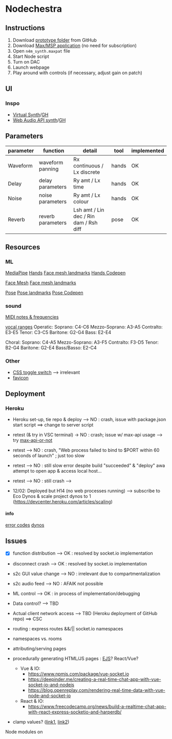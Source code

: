 # Nodechestra
## Instructions
1. Download [prototype folder](https://github.com/ylliez/CART451/tree/main/project/prototype) from GitHub
2. Download [Max/MSP application](https://cycling74.com/downloads) (no need for subscription)
3. Open `n4m_synth.maxpat` file
4. Start Node script
5. Turn on DAC
6. Launch webpage
7. Play around with controls (if necessary, adjust gain on patch)

## UI
### Inspo
- [Virtual Synth](https://virtual-synth.netlify.app/)/[GH](https://github.com/gauthammk/Virtual-Synth)
- [Web Audio API synth](https://www.dabbmedia.com/web-audio/synth/)/[GH](https://github.com/dabbmedia/web-audio-synth)


## Parameters

| parameter | function | detail | tool | implemented |
| - | - | - | - | - |
| Waveform  |  waveform panning |      Rx continuous / Lx discrete       |  hands   |  OK
| Delay     | delay parameters          |      Ry amt / Lx time                  |  hands   |  OK
| Noise     | noise parameters          |      Ry amt / Lx colour                |  hands   |  OK
| Reverb    | reverb parameters         | Lsh amt / Lin dec / Rin dam / Rsh diff |  pose    |  OK


## Resources
### ML
[MediaPipe](https://google.github.io/mediapipe/)
[Hands](https://google.github.io/mediapipe/solutions/hands)
[Face mesh landmarks](https://mediapipe.dev/images/mobile/hand_landmarks.png)
[Hands Codepen](https://codepen.io/mediapipe/pen/RwGWYJw)

[Face Mesh](https://google.github.io/mediapipe/solutions/face_mesh)
[Face mesh landmarks](https://github.com/google/mediapipe/blob/master/mediapipe/modules/face_geometry/data/canonical_face_model_uv_visualization.png)

[Pose](https://google.github.io/mediapipe/solutions/pose)
[Pose landmarks](https://mediapipe.dev/images/mobile/pose_tracking_full_body_landmarks.png)
[Pose Codepen](https://codepen.io/mediapipe/pen/jOMbvxw)

### sound
[MIDI notes & frequencies](https://www.inspiredacoustics.com/en/MIDI_note_numbers_and_center_frequencies)

[vocal ranges](https://www.wikidoc.org/index.php/Vocal_range)
Operatic:
Soprano: C4-C6
Mezzo-Soprano: A3-A5
Contralto: E3-E5
Tenor: C3-C5
Baritone: G2-G4
Bass: E2-E4

Choral:
Soprano: C4-A5
Mezzo-Soprano: A3-F5
Contralto: F3-D5
Tenor: B2-G4
Baritone: G2-E4
Bass/Basso: E2-C4

### Other
- [CSS toggle switch](https://www.w3schools.com/howto/howto_css_switch.asp) --> irrelevant
- [favicon](https://icon-icons.com/icon/perfect-circle/53928)

## Deployment
### Heroku
- Heroku set-up, tie repo & deploy --> NO : crash, issue with package.json start script ==> change to server script
- retest (& try in VSC terminal) -> NO : crash; issue w/ max-api usage --> try [max-api-or-not](https://github.com/dimitriaatos/max-api-or-not)
- retest --> NO : crash, "Web process failed to bind to $PORT within 60 seconds of launch" ; just too slow
- retest --> NO : still slow error despite build "succeeded" & "deploy" awa attempt to open app & access local host...
- retest --> NO : still crash -->

- 12/02: Deployed but H14 (no web processes running) --> subscribe to Eco Dynos & scale project dynos to 1 (https://devcenter.heroku.com/articles/scaling)

#### info
[error codes](https://devcenter.heroku.com/articles/error-codes)
[dynos](https://devcenter.heroku.com/articles/dynos)


## Issues
- [x] function distribution --> OK : resolved by socket.io implementation
- disconnect crash --> OK : resolved by socket.io implementation
- s2c GUI value change --> NO : irrelevant due to compartmentalization
- s2c audio feed --> NO : AFAIK not possible
- ML control --> OK : in process of implementation/debugging
- Data control? --> TBD
- Actual client network access --> TBD (Heroku deployment of GitHub repo) ==> CSC

- routing : express routes &&/|| socket.io namespaces
- namespaces vs. rooms
- attributing/serving pages
- procedurally generating HTML/JS pages : [EJS](https://ejs.co/)? React/Vue?
    - Vue & IO:
        - https://www.npmjs.com/package/vue-socket.io
        - https://deepinder.me/creating-a-real-time-chat-app-with-vue-socket-io-and-nodejs
        - https://blog.openreplay.com/rendering-real-time-data-with-vue-node-and-socket-io
    - React & IO:
        - https://www.freecodecamp.org/news/build-a-realtime-chat-app-with-react-express-socketio-and-harperdb/

- clamp values? ([link1](https://www.webtips.dev/webtips/javascript/how-to-clamp-numbers-in-javascript), [link2](https://stackoverflow.com/questions/11409895/whats-the-most-elegant-way-to-cap-a-number-to-a-segment))


Node modules on 